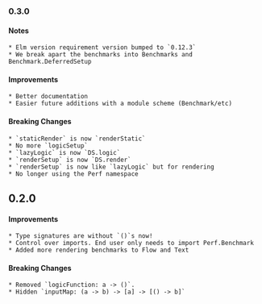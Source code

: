 ### 0.3.0

#### Notes
    * Elm version requirement version bumped to `0.12.3`
    * We break apart the benchmarks into Benchmarks and Benchmark.DeferredSetup

#### Improvements
    * Better documentation
    * Easier future additions with a module scheme (Benchmark/etc)

#### Breaking Changes
    * `staticRender` is now `renderStatic`
    * No more `logicSetup`
    * `lazyLogic` is now `DS.logic`
    * `renderSetup` is now `DS.render`
    * `renderSetup` is now like `lazyLogic` but for rendering
    * No longer using the Perf namespace



## 0.2.0

#### Improvements
    * Type signatures are without `()`s now!
    * Control over imports. End user only needs to import Perf.Benchmark 
    * Added more rendering benchmarks to Flow and Text

#### Breaking Changes
    * Removed `logicFunction: a -> ()`.
    * Hidden `inputMap: (a -> b) -> [a] -> [() -> b]`